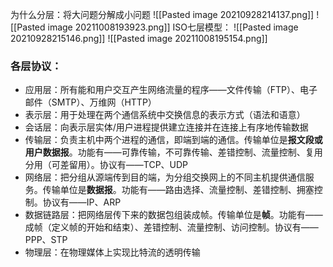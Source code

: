 为什么分层：将大问题分解成小问题
![[Pasted image 20210928214137.png]]
![[Pasted image 20211008193923.png]]
ISO七层模型：
![[Pasted image 20210928215146.png]]
![[Pasted image 20211008195154.png]]

### 各层协议：
- 应用层：所有能和用户交互产生网络流量的程序——文件传输（FTP）、电子邮件（SMTP）、万维网（HTTP）
- 表示层：用于处理在两个通信系统中交换信息的表示方式（语法和语意）
- 会话层：向表示层实体/用户进程提供建立连接并在连接上有序地传输数据
- 传输层：负责主机中两个进程的通信，即端到端的通信。传输单位是**报文段或用户数据报**。功能有——可靠传输，不可靠传输、差错控制、流量控制、复用分用（可差留用）。协议有——TCP、UDP
- 网络层：把分组从源端传到目的端，为分组交换网上的不同主机提供通信服务。传输单位是**数据报**。功能有——路由选择、流量控制、差错控制、拥塞控制。协议有——IP、ARP
- 数据链路层：把网络层传下来的数据包组装成帧。传输单位是**帧**。功能有——成帧（定义帧的开始和结束）、差错控制、流量控制、访问控制。协议有——PPP、STP
- 物理层：在物理媒体上实现比特流的透明传输